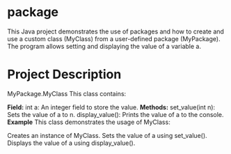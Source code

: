 # package
This Java project demonstrates the use of packages and how to create and use a custom class (MyClass) from a user-defined package (MyPackage). The program allows setting and displaying the value of a variable a.

# Project Description
MyPackage.MyClass
This class contains:

**Field:**
int a: An integer field to store the value.
**Methods:**
set_value(int n): Sets the value of a to n.
display_value(): Prints the value of a to the console.
**Example**
This class demonstrates the usage of MyClass:

Creates an instance of MyClass.
Sets the value of a using set_value().
Displays the value of a using display_value().
